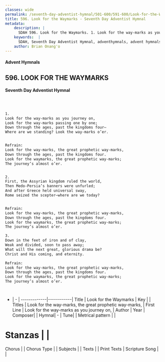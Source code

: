 ```yaml
---
classes: wide
permalink: /seventh-day-adventist-hymnal/501-600/591-600/Look-for-the-Waymarks/
title: 596. Look for the Waymarks - Seventh Day Adventist Hymnal
metadata:
    description: |
      SDAH 596. Look for the Waymarks. 1. Look for the way-marks as you journey on, Look for the way-marks passing one by one; Down through the ages, past the kingdoms four— Where are we standing? Look the way-marks o’er. 
    keywords:  |
      SDAH, Seventh Day Adventist Hymnal, adventhymnals, advent hymnals, Look for the Waymarks, Look for the way-marks as you journey on, ,Look for the way-marks, the great prophetic way-marks,
    author: Brian Onang'o
---
```


#### Advent Hymnals
## 596. LOOK FOR THE WAYMARKS
#### Seventh Day Adventist Hymnal

```txt



1.
Look for the way-marks as you journey on,
Look for the way-marks passing one by one;
Down through the ages, past the kingdoms four—
Where are we standing? Look the way-marks o’er.


Refrain:
Look for the way-marks, the great prophetic way-marks,
Down through the ages, past the kingdoms four.
Look for the waymarks, the great prophetic way-marks;
The journey’s almost o’er.


2.
First, the Assyrian kingdom ruled the world,
Then Medo-Persia’s banners were unfurled;
And after Greece held universal sway,
Rome seized the scepter—where are we today?


Refrain:
Look for the way-marks, the great prophetic way-marks,
Down through the ages, past the kingdoms four.
Look for the waymarks, the great prophetic way-marks;
The journey’s almost o’er.

3.
Down in the feet of iron and of clay,
Weak and divided, soon to pass away;
What will the next great, glorious drama be?
Christ and His coming, and eternity.

Refrain:
Look for the way-marks, the great prophetic way-marks,
Down through the ages, past the kingdoms four.
Look for the waymarks, the great prophetic way-marks;
The journey’s almost o’er.




```

- |   -  |
-------------|------------|
Title | Look for the Waymarks |
Key |  |
Titles | Look for the way-marks, the great prophetic way-marks, |
First Line | Look for the way-marks as you journey on, |
Author | 
Year | 
Composer|  |
Hymnal|  - |
Tune|  |
Metrical pattern | |
# Stanzas |  |
Chorus |  |
Chorus Type |  |
Subjects |  |
Texts |  |
Print Texts | 
Scripture Song |  |
  
